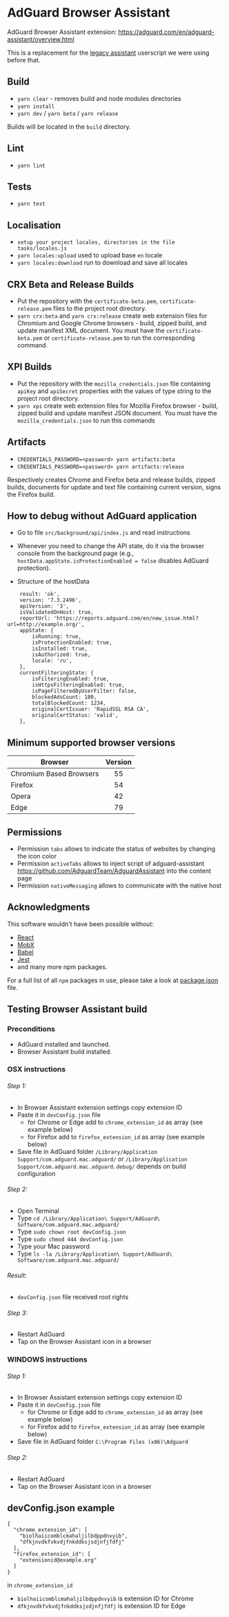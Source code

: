 # AdGuard Browser Assistant

AdGuard Browser Assistant extension:
https://adguard.com/en/adguard-assistant/overview.html

This is a replacement for the [legacy assistant](https://github.com/AdguardTeam/AdguardAssistant) userscript we were using before that.

## Build

- `yarn clear` - removes build and node modules directories
- `yarn install`
- `yarn dev` / `yarn beta` / `yarn release`

Builds will be located in the `build` directory.

## Lint

- `yarn lint`

## Tests

- `yarn test`

## Localisation

- `setup your project locales, directories in the file tasks/locales.js`
- `yarn locales:upload` used to upload base `en` locale
- `yarn locales:download` run to download and save all locales

## CRX Beta and Release Builds

- Put the repository with the `certificate-beta.pem`, `certificate-release.pem` files to the project root directory.
- `yarn crx:beta` and `yarn crx:release` create web extension files for Chromium and Google Chrome browsers - build, zipped build, and update manifest XML document. You must have the `certificate-beta.pem` or `certificate-release.pem` to run the corresponding command.

## XPI Builds

- Put the repository with the `mozilla_credentials.json` file containing `apiKey` and `apiSecret` properties with the values of type string to the project root directory.
- `yarn xpi` create web extension files for Mozilla Firefox browser - build, zipped build and update manifest JSON document. You must have the `mozilla_credentials.json` to run this commands

## Artifacts

- `CREDENTIALS_PASSWORD=<password> yarn artifacts:beta`
- `CREDENTIALS_PASSWORD=<password> yarn artifacts:release`

Respectively creates Chrome and Firefox beta and release builds, zipped builds, documents for update and text file containing current version, signs the Firefox build.

## How to debug without AdGuard application

- Go to file `src/background/api/index.js` and read instructions

- Whenever you need to change the API state, do it via the browser console from the background page (e.g., `hostData.appState.isProtectionEnabled = false` disables AdGuard protection).
- Structure of the hostData
```
    result: 'ok',
    version: '7.3.2496',
    apiVersion: '3',
    isValidatedOnHost: true,
    reportUrl: 'https://reports.adguard.com/en/new_issue.html?url=http://example.org/',
    appState: {
        isRunning: true,
        isProtectionEnabled: true,
        isInstalled: true,
        isAuthorized: true,
        locale: 'ru',
    },
    currentFilteringState: {
        isFilteringEnabled: true,
        isHttpsFilteringEnabled: true,
        isPageFilteredByUserFilter: false,
        blockedAdsCount: 180,
        totalBlockedCount: 1234,
        originalCertIssuer: 'RapidSSL RSA CA',
        originalCertStatus: 'valid',
    },
```

## Minimum supported browser versions
| Browser                 	| Version 	|
|-------------------------	|:-------:	|
| Chromium Based Browsers 	|    55   	|
| Firefox                 	|    54   	|
| Opera                   	|    42   	|
| Edge                    	|    79   	|

## Permissions
- Permission `tabs` allows to indicate the status of websites by changing the icon color
- Permission `activeTabs` allows to inject script of adguard-assistant https://github.com/AdguardTeam/AdguardAssistant into the content page
- Permission `nativeMessaging` allows to communicate with the native host

## Acknowledgments
This software wouldn't have been possible without:

- [React](https://github.com/facebook/react)
- [MobX](https://github.com/mobxjs/mobx)
- [Babel](https://github.com/babel/babel)
- [Jest](https://github.com/facebook/jest)
- and many more npm packages.

For a full list of all `npm` packages in use, please take a look at [package.json](package.json) file.

## Testing Browser Assistant build

### Preconditions

* AdGuard installed and launched.
* Browser Assistant build installed.

### OSX instructions

###### Step 1:
* In Browser Assistant extension settings copy extension ID
* Paste it in `devConfig.json` file
    * for Chrome or Edge add to `chrome_extension_id` as array (see example below)
    * for Firefox add to `firefox_extension_id` as array (see example below)
* Save file in AdGuard folder `/Library/Application Support/com.adguard.mac.adguard/` or `/Library/Application Support/com.adguard.mac.adguard.debug/` depends on build configuration

###### Step 2:
* Open Terminal
* Type `cd /Library/Application\ Support/AdGuard\ Software/com.adguard.mac.adguard/`
* Type `sudo chown root devConfig.json`
* Type `sudo chmod 444 devConfig.json`
* Type your Mac password
* Type `ls -la /Library/Application\ Support/AdGuard\ Software/com.adguard.mac.adguard/`
###### Result:
* `devConfig.json` file received root rights

###### Step 3:
* Restart AdGuard
* Tap on the Browser Assistant icon in a browser

### WINDOWS instructions

###### Step 1:
* In Browser Assistant extension settings copy extension ID
* Paste it in `devConfig.json` file
    * for Chrome or Edge add to `chrome_extension_id` as array (see example below)
    * for Firefox add to `firefox_extension_id` as array (see example below)
* Save file in AdGuard folder `C:\Program Files (x86)\Adguard`

###### Step 2:
* Restart AdGuard
* Tap on the Browser Assistant icon in a browser

## devConfig.json example
```
{
  "chrome_extension_id": [
    "biolhaiicomblcmahaljilbdppdnvyib",
    "dfkjnvdkfvkvdjfnkddksjsdjnfjfdfj"
  ],
  "firefox_extension_id": [
    "extensionid@example.org"
  ]
}
```
in `chrome_extension_id`
 * `biolhaiicomblcmahaljilbdppdnvyib` is extension ID for Chrome
 * `dfkjnvdkfvkvdjfnkddksjsdjnfjfdfj` is extension ID for Edge
